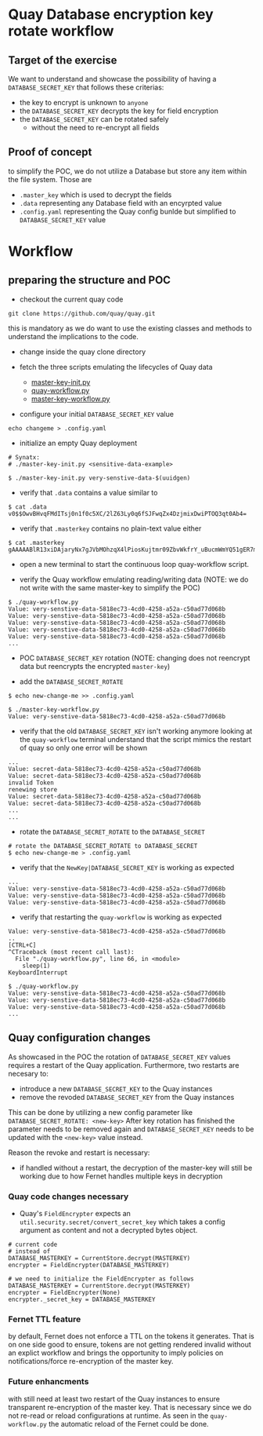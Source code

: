 # Quay Database encryption key rotate workflow

## Target of the exercise

We want to understand and showcase the possibility of having a `DATABASE_SECRET_KEY` that follows these criterias:
* the key to encrypt is unknown to `anyone`
* the `DATABASE_SECRET_KEY` decrypts the key for field encryption
* the `DATABASE_SECRET_KEY` can be rotated safely
    * without the need to re-encrypt all fields

## Proof of concept

to simplify the POC, we do not utilize a Database but store any item within the file system. Those are
* `.master_key` which is used to decrypt the fields 
* `.data` representing any Database field with an encyrpted value
* `.config.yaml` representing the Quay config bunlde but simplified to `DATABASE_SECRET_KEY` value

# Workflow

## preparing the structure and POC

* checkout the current quay code

```
git clone https://github.com/quay/quay.git
```

this is mandatory as we do want to use the existing classes and methods to understand the implications to the code.

* change inside the quay clone directory 

* fetch the three scripts emulating the lifecycles of Quay data
    * [master-key-init.py](https://raw.githubusercontent.com/michaelalang/quay-rotate-encryption-keys/main/master-key-init.py)
    * [quay-workflow.py](https://raw.githubusercontent.com/michaelalang/quay-rotate-encryption-keys/main/quay-workflow.py)
    * [master-key-workflow.py](https://raw.githubusercontent.com/michaelalang/quay-rotate-encryption-keys/main/master-key-workflow.py)


* configure your initial `DATABASE_SECRET_KEY` value
```
echo changeme > .config.yaml
```

* initialize an empty Quay deployment

```
# Synatx:
# ./master-key-init.py <sensitive-data-example>

$ ./master-key-init.py very-senstive-data-$(uuidgen)
```

* verify that `.data` contains a value similar to 
```
$ cat .data
v0$$OwvBHvqFMdITsj0n1f0c5XC/2lZ63Ly0q6fSJFwqZx4DzjmixDwiPTOQ3qt0Ab4=
```

* verify that `.masterkey` contains no plain-text value either
```
$ cat .masterkey
gAAAAABlR13xiDAjaryNx7gJVbMOhzqX4lPiosKujtmr09ZbvWkfrY_uBucmWmYQ51gER7mhArQ16OHPomaxsU5rVyXhvCYeT9sk8ioSnVWhGzvhm8pKeThWlfDCvTn6JVp5Mk66vVmM
```

* open a new terminal to start the continuous loop quay-workflow script.

* verify the Quay workflow emulating reading/writing data (NOTE: we do not write with the same master-key to simplify the POC)
```
$ ./quay-workflow.py 
Value: very-senstive-data-5818ec73-4cd0-4258-a52a-c50ad77d068b
Value: very-senstive-data-5818ec73-4cd0-4258-a52a-c50ad77d068b
Value: very-senstive-data-5818ec73-4cd0-4258-a52a-c50ad77d068b
Value: very-senstive-data-5818ec73-4cd0-4258-a52a-c50ad77d068b
Value: very-senstive-data-5818ec73-4cd0-4258-a52a-c50ad77d068b
...
```

* POC `DATABASE_SECRET_KEY` rotation (NOTE: changing does not reencrypt data but reencrypts the encrypted `master-key`)

* add the `DATABASE_SECRET_ROTATE` 
```
$ echo new-change-me >> .config.yaml
```

```
$ ./master-key-workflow.py
Value: very-senstive-data-5818ec73-4cd0-4258-a52a-c50ad77d068b
```

* verify that the old `DATABASE_SECRET_KEY` isn't working anymore looking at the `quay-workflow` terminal
  understand that the script mimics the restart of quay so only one error will be shown
```
...
Value: secret-data-5818ec73-4cd0-4258-a52a-c50ad77d068b
Value: secret-data-5818ec73-4cd0-4258-a52a-c50ad77d068b
invalid Token
renewing store
Value: secret-data-5818ec73-4cd0-4258-a52a-c50ad77d068b
Value: secret-data-5818ec73-4cd0-4258-a52a-c50ad77d068b
...
...
```

* rotate the `DATABASE_SECRET_ROTATE` to the `DATABASE_SECRET` 
```
# rotate the DATABASE_SECRET_ROTATE to DATABASE_SECRET
$ echo new-change-me > .config.yaml
```

* verify that the `NewKey|DATABASE_SECRET_KEY` is working as expected

```
...
Value: very-senstive-data-5818ec73-4cd0-4258-a52a-c50ad77d068b
Value: very-senstive-data-5818ec73-4cd0-4258-a52a-c50ad77d068b
Value: very-senstive-data-5818ec73-4cd0-4258-a52a-c50ad77d068b
```

* verify that restarting the `quay-workflow` is working as expected 
```
Value: very-senstive-data-5818ec73-4cd0-4258-a52a-c50ad77d068b
..
[CTRL+C]
^CTraceback (most recent call last):
  File "./quay-workflow.py", line 66, in <module>
    sleep(1)
KeyboardInterrupt

$ ./quay-workflow.py
Value: very-senstive-data-5818ec73-4cd0-4258-a52a-c50ad77d068b
Value: very-senstive-data-5818ec73-4cd0-4258-a52a-c50ad77d068b
Value: very-senstive-data-5818ec73-4cd0-4258-a52a-c50ad77d068b
...
```

## Quay configuration changes 

As showcased in the POC the rotation of `DATABASE_SECRET_KEY` values requires a restart of the Quay application. Furthermore, two restarts are necesary to:
* introduce a new `DATABASE_SECRET_KEY` to the Quay instances
* remove the revoded `DATABASE_SECRET_KEY` from the Quay instances

This can be done by utilizing a new config parameter like `DATABASE_SECRET_ROTATE: <new-key>`
After key rotation has finished the parameter needs to be removed again and `DATABASE_SECRET_KEY` needs to be updated with the `<new-key>` value instead.

Reason the revoke and restart is necessary:

* if handled without a restart, the decryption of the master-key will still be working due to how Fernet handles multiple keys in decryption

### Quay code changes necessary 

* Quay's `FieldEncrypter` expects an `util.security.secret/convert_secret_key` which takes a config argument as content and not a decrypted bytes object.
```
# current code
# instead of 
DATABASE_MASTERKEY = CurrentStore.decrypt(MASTERKEY)
encrypter = FieldEncrypter(DATABASE_MASTERKEY)

# we need to initialize the FieldEncrypter as follows
DATABASE_MASTERKEY = CurrentStore.decrypt(MASTERKEY)
encrypter = FieldEncrypter(None)
encrypter._secret_key = DATABASE_MASTERKEY
```

### Fernet TTL feature

by default, Fernet does not enforce a TTL on the tokens it generates. That is on one side good to ensure, tokens are not getting rendered invalid without an explict workflow and brings the opportunity to imply policies on notifications/force re-encryption of the master key.

### Future enhancments 

with still need at least two restart of the Quay instances to ensure transparent re-encryption of the master key. That is necessary since we do not re-read or reload configurations at runtime.
As seen in the `quay-workflow.py` the automatic reload of the Fernet could be done.
